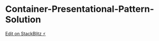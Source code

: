 # Container-Presentational-Pattern-Solution

[Edit on StackBlitz ⚡️](https://stackblitz.com/edit/react-ts-bk2e4t)